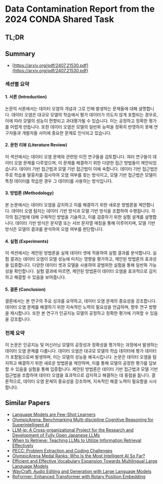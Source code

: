 # Data Contamination Report from the 2024 CONDA Shared Task
## TL;DR
## Summary
- [https://arxiv.org/pdf/2407.21530.pdf](https://arxiv.org/pdf/2407.21530.pdf)

### 섹션별 요약

#### 1. 서론 (Introduction)
논문의 서론에서는 데이터 오염의 개념과 그로 인해 발생하는 문제들에 대해 설명합니다. 데이터 오염은 대규모 모델의 학습에서 평가 데이터가 의도치 않게 포함되는 경우로, 이에 따라 모델의 성능이 편향되고 과대평가될 수 있습니다. 이는 공정하고 정확한 평가를 어렵게 만듭니다. 또한 데이터 오염은 모델의 일반화 능력을 정확히 반영하지 못해 연구자들과 개발자들 사이에 중요한 문제로 인식되고 있습니다.

#### 2. 문헌 리뷰 (Literature Review)
이 섹션에서는 데이터 오염 문제와 관련된 이전 연구들을 검토합니다. 여러 연구들이 데이터 오염 문제를 다루었으며, 이 문제를 해결하기 위한 다양한 접근 방법들이 제안되었습니다. 데이터 기반 접근법과 모델 기반 접근법이 이에 속합니다. 데이터 기반 접근법은 주로 학습용 말뭉치를 검사하여 오염 여부를 찾는 방식이고, 모델 기반 접근법은 모델이 특정 데이터를 학습한 경우 그 데이터를 사용하는 방식입니다.

#### 3. 방법론 (Methodology)
본 논문에서는 데이터 오염을 감지하고 이를 해결하기 위한 새로운 방법론을 제안합니다. 데이터 오염 탐지는 데이터 기반 방식과 모델 기반 방식을 조합하여 수행됩니다. 각각의 접근법에 대해 구체적인 방법을 기술하고, 이를 검증하기 위한 실험 설계를 설명합니다. 데이터 기반 방식은 문자열 또는 서브 문자열 매칭을 통해 이루어지며, 모델 기반 방식은 모델의 결과를 분석하여 오염 여부를 판단합니다.

#### 4. 실험 (Experiments)
이 섹션에서는 제안된 방법론을 실제 데이터 셋에 적용하여 실험 결과를 분석합니다. 실험 결과는 데이터 오염이 모델 성능에 미치는 영향을 평가하고, 제안된 방법론의 효과성을 입증합니다. 다양한 데이터 셋과 모델을 사용하여 광범위한 실험을 통해 일반화 가능성을 확인합니다. 실험 결과에 따르면, 제안된 방법론이 데이터 오염을 효과적으로 감지하고 해결할 수 있음을 보여줍니다.

#### 5. 결론 (Conclusion)
결론에서는 본 연구의 주요 성과를 요약하고, 데이터 오염 문제의 중요성을 강조합니다. 데이터 오염 문제를 해결하기 위한 지속적인 노력의 필요성을 언급하며, 향후 연구 방향을 제시합니다. 또한 본 연구가 인공지능 모델의 공정하고 정확한 평가에 기여할 수 있음을 강조합니다.

### 전체 요약
이 논문은 인공지능 및 머신러닝 모델의 공정성과 정확성을 평가하는 과정에서 발생하는 데이터 오염 문제를 다룹니다. 데이터 오염은 대규모 모델의 학습 데이터에 평가 데이터가 포함됨으로써 발생하며, 이는 모델의 성능을 왜곡시킵니다. 논문은 데이터 오염을 탐지하고 해결하기 위한 새로운 방법론을 제안하며, 이를 통해 모델의 공정한 평가를 담보할 수 있음을 실험을 통해 입증합니다. 제안된 방법론은 데이터 기반 접근법과 모델 기반 접근법을 조합하여 데이터 오염을 효과적으로 감지하고 해결하는 데 중점을 둡니다. 결론적으로, 데이터 오염 문제의 중요성을 강조하며, 지속적인 해결 노력이 필요함을 시사합니다.

## Similar Papers
- [Language Models are Few-Shot Learners](2005.14165.md)
- [OlympicArena: Benchmarking Multi-discipline Cognitive Reasoning for Superintelligent AI](2406.12753.md)
- [LLM-jp: A Cross-organizational Project for the Research and Development of Fully Open Japanese LLMs](2407.03963.md)
- [When to Retrieve: Teaching LLMs to Utilize Information Retrieval Effectively](2404.19705.md)
- [PECC: Problem Extraction and Coding Challenges](2404.18766.md)
- [OlympicArena Medal Ranks: Who Is the Most Intelligent AI So Far?](2406.16772.md)
- [Efficient and Effective Vocabulary Expansion Towards Multilingual Large Language Models](2402.14714.md)
- [WavCraft: Audio Editing and Generation with Large Language Models](2403.09527.md)
- [RoFormer: Enhanced Transformer with Rotary Position Embedding](2104.09864.md)
